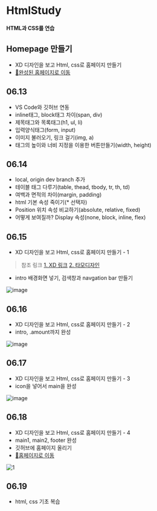 # HtmlStudy
<strong>HTML과 CSS를 연습</strong>

## Homepage 만들기
- XD 디자인을 보고 Html, css로 홈페이지 만들기
- [🚀완성된 홈페이지로 이동](https://robert0623.github.io/HtmlStudy/home) 

## 06.13
- VS Code와 깃허브 연동
- inline태그, block태그 차이(span, div)
- 제목태그와 목록태그(h1, ul, li)
- 입력양식태그(form, input)
- 이미지 불러오기, 링크 걸기(img, a)
- 태그의 높이와 너비 지정을 이용한 버튼만들기(width, height)

## 06.14
- local, origin dev branch 추가
- 테이블 태그 다루기(table, thead, tbody, tr, th, td)
- 여백과 면적의 차이(margin, padding)
- html 기본 속성 죽이기(* 선택자)
- Position 위치 속성 비교하기(absolute, relative, fixed)
- 어떻게 보여질까? Display 속성(none, block, inline, flex)

## 06.15
- XD 디자인을 보고 Html, css로 홈페이지 만들기 - 1
>참조 링크
>[1. XD 링크](https://xd.adobe.com/spec/410da927-507a-4b73-47d2-9aa39aac9365-373c/grid "링크 제목")
>[2. 타모디자인](https://www.youtube.com/watch?v=MjmUpXhaqRM "링크 제목")
- intro 배경화면 넣기, 검색창과 navgation bar 만들기

![image](https://user-images.githubusercontent.com/93371989/173972369-1fb98848-6434-421d-831c-54ed765dcc7e.png)


## 06.16
- XD 디자인을 보고 Html, css로 홈페이지 만들기 - 2
- intro, .amount까지 완성

![image](https://user-images.githubusercontent.com/93371989/173972474-5cad606a-721a-4998-b1ed-292b702145cd.png)

## 06.17
- XD 디자인을 보고 Html, css로 홈페이지 만들기 - 3
- icon을 넣어서 main을 완성

![image](https://user-images.githubusercontent.com/93371989/174219052-e8305fed-9289-411d-99d9-d8393b588ad3.png)

## 06.18
- XD 디자인을 보고 Html, css로 홈페이지 만들기 - 4
- main1, main2, footer 완성
- 깃허브에 홈페이지 올리기
- [🚀홈페이지로 이동](https://robert0623.github.io/HtmlStudy/home)

![1](https://user-images.githubusercontent.com/93371989/174426325-d0975807-3ec4-46ea-af5b-796473e9e4c2.PNG)

## 06.19
- html, css 기초 복습